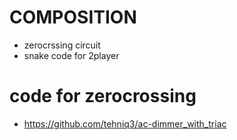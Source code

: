 # COMPOSITION
* zerocrssing circuit
* snake code for 2player

# code for zerocrossing
* https://github.com/tehniq3/ac-dimmer_with_triac

